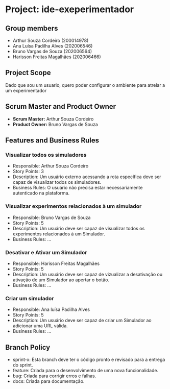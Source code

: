 # Project: ide-exeperimentador

## Group members

- Arthur Souza Cordeiro (200014978)
- Ana Luísa Padilha Alves (202006546)
- Bruno Vargas de Souza (202006564)
- Harisson Freitas Magalhães (202006466)

## Project Scope

Dado que sou um usuario, quero poder configurar o ambiente para atrelar a um experimentador

## Scrum Master and Product Owner

- **Scrum Master:** Arthur Souza Cordeiro
- **Product Owner:** Bruno Vargas de Souza

## Features and Business Rules

### Visualizar todos os simuladores
- Responsible: Arthur Souza Cordeiro
- Story Points: 3
- Description: Um usuário externo acessando a rota específica deve ser capaz de visualizar todos os simuladores.
- Business Rules: O usuário não precisa estar necessariamente autenticado na plataforma.

### Visualizar experimentos relacionados à um simulador
- Responsible: Bruno Vargas de Souza
- Story Points: 5
- Description: Um usuário deve ser capaz de visualizar todos os experimentos relacionados à um Simulador. 
- Business Rules: ...

### Desativar e Ativar um Simulador
- Responsible: Harisson Freitas Magalhães
- Story Points: 5
- Description: Um usuário deve ser capaz de vizualizar a desativação ou ativação de um Simulador ao apertar o botão.
- Business Rules: ...

### Criar um simulador
- Responsible: Ana luísa Padilha Alves
- Story Points: 5
- Description: Um usuário deve ser capaz de criar um Simulador ao adicionar uma URL válida.
- Business Rules: ...
## Branch Policy

- sprint-x: Esta branch deve ter o código pronto e revisado para a entrega do sprint.
- feature: Criada para o desenvolvimento de uma nova funcionalidade.
- bug: Criada para corrigir erros e falhas.
- docs: Criada para documentação.